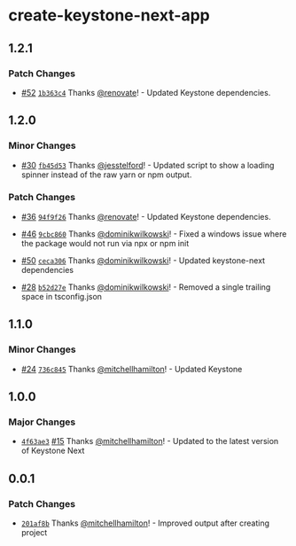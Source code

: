 # create-keystone-next-app

## 1.2.1

### Patch Changes

- [#52](https://github.com/keystonejs/create-keystone-next-app/pull/52) [`1b363c4`](https://github.com/keystonejs/create-keystone-next-app/commit/1b363c41cd96299e68cd3d9db3be94b13a7844e5) Thanks [@renovate](https://github.com/apps/renovate)! - Updated Keystone dependencies.

## 1.2.0

### Minor Changes

- [#30](https://github.com/keystonejs/create-keystone-next-app/pull/30) [`fb45d53`](https://github.com/keystonejs/create-keystone-next-app/commit/fb45d53445ba2ec1fb30680e90c293d40c293d00) Thanks [@jesstelford](https://github.com/jesstelford)! - Updated script to show a loading spinner instead of the raw yarn or npm output.

### Patch Changes

- [#36](https://github.com/keystonejs/create-keystone-next-app/pull/36) [`94f9f26`](https://github.com/keystonejs/create-keystone-next-app/commit/94f9f267eea6862605ca443a83997062eeeb6b92) Thanks [@renovate](https://github.com/apps/renovate)! - Updated Keystone dependencies.

* [#46](https://github.com/keystonejs/create-keystone-next-app/pull/46) [`9cbc860`](https://github.com/keystonejs/create-keystone-next-app/commit/9cbc8608c42c4406e574dad12e2f871754ff5450) Thanks [@dominikwilkowski](https://github.com/dominikwilkowski)! - Fixed a windows issue where the package would not run via npx or npm init

- [#50](https://github.com/keystonejs/create-keystone-next-app/pull/50) [`ceca306`](https://github.com/keystonejs/create-keystone-next-app/commit/ceca306853469eda199dc3d7b1c8ee411f414e9b) Thanks [@dominikwilkowski](https://github.com/dominikwilkowski)! - Updated keystone-next dependencies

* [#28](https://github.com/keystonejs/create-keystone-next-app/pull/28) [`b52d27e`](https://github.com/keystonejs/create-keystone-next-app/commit/b52d27e4d2ad447cf4a5a268c6ccda65723d8d2f) Thanks [@dominikwilkowski](https://github.com/dominikwilkowski)! - Removed a single trailing space in tsconfig.json

## 1.1.0

### Minor Changes

- [#24](https://github.com/keystonejs/create-keystone-next-app/pull/24) [`736c845`](https://github.com/keystonejs/create-keystone-next-app/commit/736c845d677e8520cb2263b5ae9122c1cc1590bf) Thanks [@mitchellhamilton](https://github.com/mitchellhamilton)! - Updated Keystone

## 1.0.0

### Major Changes

- [`4f63ae3`](https://github.com/keystonejs/create-keystone-next-app/commit/4f63ae383f1995ba7494390717f628bed135d7b0) [#15](https://github.com/keystonejs/create-keystone-next-app/pull/15) Thanks [@mitchellhamilton](https://github.com/mitchellhamilton)! - Updated to the latest version of Keystone Next

## 0.0.1

### Patch Changes

- [`201af8b`](https://github.com/keystonejs/create-keystone-next-app/commit/201af8b9b96edf5f63cf36c1540393f34fe06848) Thanks [@mitchellhamilton](https://github.com/mitchellhamilton)! - Improved output after creating project
